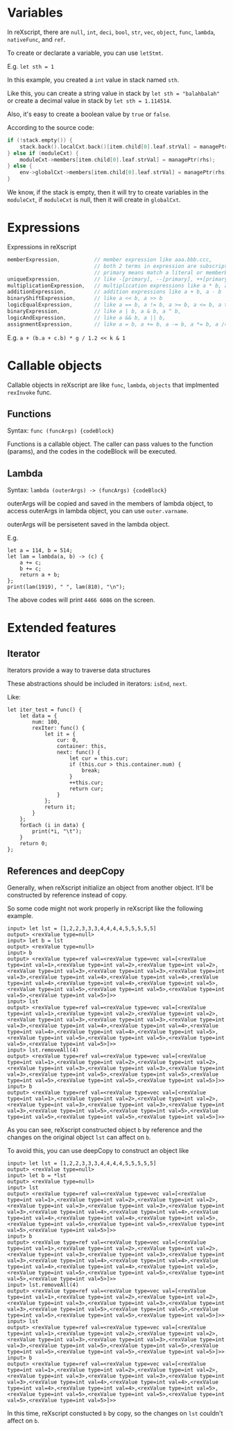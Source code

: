 # Variables

In reXscript, there are `null`, `int`, `deci`, `bool`, `str`, `vec`, `object`, `func`, `lambda`, `nativeFunc`, and `ref`.

To create or declarate a variable, you can use `letStmt`.

E.g. `let sth = 1`

In this example, you created a `int` value in stack named `sth`.

Like this, you can create a string value in stack by `let sth = "balahbalah"` or create a decimal value in stack by `let sth = 1.114514`.

Also, it's easy to create a boolean value by `true` or `false`.

According to the source code:
```c++
if (!stack.empty()) {
    stack.back().localCxt.back()[item.child[0].leaf.strVal] = managePtr(rhs);
} else if (moduleCxt) {
    moduleCxt->members[item.child[0].leaf.strVal] = managePtr(rhs);
} else {
    env->globalCxt->members[item.child[0].leaf.strVal] = managePtr(rhs);
}
```

We know, if the stack is empty, then it will try to create variables in the `moduleCxt`, if `moduleCxt` is null, then it will create in `globalCxt`. 

# Expressions

Expressions in reXscript 
```c++
memberExpression,           // member expression like aaa.bbb.ccc,
                            // both 2 terms in expression are subscriptExpression
                            // primary means match a literal or memberExpression
uniqueExpression,           // like -[primary], --[primary], ++[primary], ![primary]
multiplicationExpression,   // multiplication expressions like a * b, a / b, a % b
additionExpression,         // addition expressions like a + b, a - b
binaryShiftExpression,      // like a << b, a >> b
logicEqualExpression,       // like a == b, a != b, a >= b, a <= b, a > b, a < b
binaryExpression,           // like a | b, a & b, a ^ b,
logicAndExpression,         // like a && b, a || b,
assignmentExpression,       // like a = b, a += b, a -= b, a *= b, a /= b, a %= b
```

E.g. `a + (b.a + c.b) * g / 1.2 << k & 1`

# Callable objects

Callable objects in reXscript are like `func`, `lambda`, `objects` that implmented `rexInvoke` func.

## Functions

Syntax: `func (funcArgs) {codeBlock}`

Functions is a callable object. The caller can pass values to the function (params), and the codes in the codeBlock will be executed. 

## Lambda

Syntax: `lambda (outerArgs) -> (funcArgs) {codeBlock}`

outerArgs will be copied and saved in the members of lambda object, to access outerArgs in lambda object, you can use `outer.varname`.

outerArgs will be persisetent saved in the lambda object.

E.g.

```rex
let a = 114, b = 514;
let lam = lambda(a, b) -> (c) {
    a += c;
    b += c;
    return a + b;
};
print(lam(1919), " ", lam(810), "\n");
```

The above codes will print `4466 6086` on the screen.

# Extended features

## Iterator

Iterators provide a way to traverse data structures

These abstractions should be included in iterators: `isEnd`, `next`.

Like:

```rex
let iter_test = func() {
    let data = {
        num: 100,
        rexIter: func() {
            let it = {
                cur: 0,
                container: this,
                next: func() {
                    let cur = this.cur;
                    if (this.cur > this.container.num) {
                        break;
                    }
                    ++this.cur;
                    return cur;
                }
            };
            return it;
        }
    };
    forEach (i in data) {
        print(*i, "\t");
    }
    return 0;
};
```

## References and deepCopy

Generally, when reXscript initialize an object from another object. It'll be constructed by reference instead of copy.

So some code might not work properly in reXscript like the following example.

```shell
input> let lst = [1,2,2,3,3,3,4,4,4,4,5,5,5,5,5]
output> <rexValue type=null>
input> let b = lst
output> <rexValue type=null>
input> b
output> <rexValue type=ref val=<rexValue type=vec val=[<rexValue type=int val=1>,<rexValue type=int val=2>,<rexValue type=int val=2>,<rexValue type=int val=3>,<rexValue type=int val=3>,<rexValue type=int val=3>,<rexValue type=int val=4>,<rexValue type=int val=4>,<rexValue type=int val=4>,<rexValue type=int val=4>,<rexValue type=int val=5>,<rexValue type=int val=5>,<rexValue type=int val=5>,<rexValue type=int val=5>,<rexValue type=int val=5>]>>
input> lst
output> <rexValue type=ref val=<rexValue type=vec val=[<rexValue type=int val=1>,<rexValue type=int val=2>,<rexValue type=int val=2>,<rexValue type=int val=3>,<rexValue type=int val=3>,<rexValue type=int val=3>,<rexValue type=int val=4>,<rexValue type=int val=4>,<rexValue type=int val=4>,<rexValue type=int val=4>,<rexValue type=int val=5>,<rexValue type=int val=5>,<rexValue type=int val=5>,<rexValue type=int val=5>,<rexValue type=int val=5>]>>
input> lst.removeAll(4)
output> <rexValue type=ref val=<rexValue type=vec val=[<rexValue type=int val=1>,<rexValue type=int val=2>,<rexValue type=int val=2>,<rexValue type=int val=3>,<rexValue type=int val=3>,<rexValue type=int val=3>,<rexValue type=int val=5>,<rexValue type=int val=5>,<rexValue type=int val=5>,<rexValue type=int val=5>,<rexValue type=int val=5>]>>
input> b
output> <rexValue type=ref val=<rexValue type=vec val=[<rexValue type=int val=1>,<rexValue type=int val=2>,<rexValue type=int val=2>,<rexValue type=int val=3>,<rexValue type=int val=3>,<rexValue type=int val=3>,<rexValue type=int val=5>,<rexValue type=int val=5>,<rexValue type=int val=5>,<rexValue type=int val=5>,<rexValue type=int val=5>]>>
```

As you can see, reXscript constructed object `b` by reference and the changes on the original object `lst` can affect on `b`.

To avoid this, you can use deepCopy to construct an object like

```shell
input> let lst = [1,2,2,3,3,3,4,4,4,4,5,5,5,5,5]
output> <rexValue type=null>
input> let b = *lst
output> <rexValue type=null>
input> lst
output> <rexValue type=ref val=<rexValue type=vec val=[<rexValue type=int val=1>,<rexValue type=int val=2>,<rexValue type=int val=2>,<rexValue type=int val=3>,<rexValue type=int val=3>,<rexValue type=int val=3>,<rexValue type=int val=4>,<rexValue type=int val=4>,<rexValue type=int val=4>,<rexValue type=int val=4>,<rexValue type=int val=5>,<rexValue type=int val=5>,<rexValue type=int val=5>,<rexValue type=int val=5>,<rexValue type=int val=5>]>>
input> b
output> <rexValue type=ref val=<rexValue type=vec val=[<rexValue type=int val=1>,<rexValue type=int val=2>,<rexValue type=int val=2>,<rexValue type=int val=3>,<rexValue type=int val=3>,<rexValue type=int val=3>,<rexValue type=int val=4>,<rexValue type=int val=4>,<rexValue type=int val=4>,<rexValue type=int val=4>,<rexValue type=int val=5>,<rexValue type=int val=5>,<rexValue type=int val=5>,<rexValue type=int val=5>,<rexValue type=int val=5>]>>
input> lst.removeAll(4)
output> <rexValue type=ref val=<rexValue type=vec val=[<rexValue type=int val=1>,<rexValue type=int val=2>,<rexValue type=int val=2>,<rexValue type=int val=3>,<rexValue type=int val=3>,<rexValue type=int val=3>,<rexValue type=int val=5>,<rexValue type=int val=5>,<rexValue type=int val=5>,<rexValue type=int val=5>,<rexValue type=int val=5>]>>
input> lst
output> <rexValue type=ref val=<rexValue type=vec val=[<rexValue type=int val=1>,<rexValue type=int val=2>,<rexValue type=int val=2>,<rexValue type=int val=3>,<rexValue type=int val=3>,<rexValue type=int val=3>,<rexValue type=int val=5>,<rexValue type=int val=5>,<rexValue type=int val=5>,<rexValue type=int val=5>,<rexValue type=int val=5>]>>
input> b
output> <rexValue type=ref val=<rexValue type=vec val=[<rexValue type=int val=1>,<rexValue type=int val=2>,<rexValue type=int val=2>,<rexValue type=int val=3>,<rexValue type=int val=3>,<rexValue type=int val=3>,<rexValue type=int val=4>,<rexValue type=int val=4>,<rexValue type=int val=4>,<rexValue type=int val=4>,<rexValue type=int val=5>,<rexValue type=int val=5>,<rexValue type=int val=5>,<rexValue type=int val=5>,<rexValue type=int val=5>]>>
```

In this time, reXscript constucted `b` by copy, so the changes on `lst` couldn't affect on `b`.